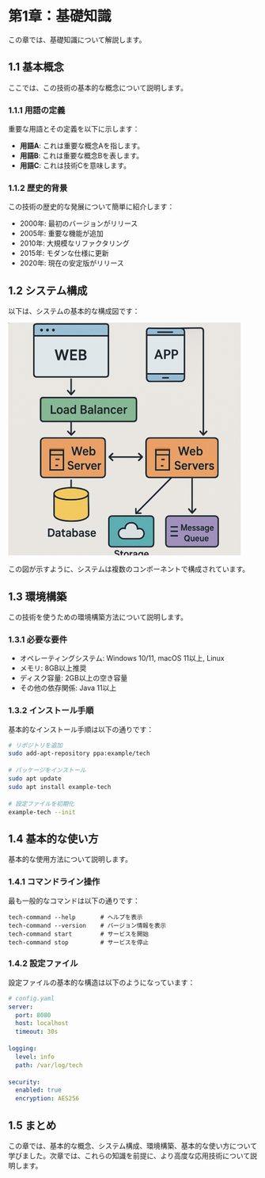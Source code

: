 # 第1章：基礎知識

この章では、基礎知識について解説します。

## 1.1 基本概念

ここでは、この技術の基本的な概念について説明します。

### 1.1.1 用語の定義

重要な用語とその定義を以下に示します：

- **用語A**: これは重要な概念Aを指します。
- **用語B**: これは重要な概念Bを表します。
- **用語C**: これは技術Cを意味します。

### 1.1.2 歴史的背景

この技術の歴史的な発展について簡単に紹介します：

- 2000年: 最初のバージョンがリリース
- 2005年: 重要な機能が追加
- 2010年: 大規模なリファクタリング
- 2015年: モダンな仕様に更新
- 2020年: 現在の安定版がリリース

## 1.2 システム構成

以下は、システムの基本的な構成図です：

![システム構成図](../images/system_diagram.png)

この図が示すように、システムは複数のコンポーネントで構成されています。

## 1.3 環境構築

この技術を使うための環境構築方法について説明します。

### 1.3.1 必要な要件

- オペレーティングシステム: Windows 10/11, macOS 11以上, Linux
- メモリ: 8GB以上推奨
- ディスク容量: 2GB以上の空き容量
- その他の依存関係: Java 11以上

### 1.3.2 インストール手順

基本的なインストール手順は以下の通りです：

```bash
# リポジトリを追加
sudo add-apt-repository ppa:example/tech

# パッケージをインストール
sudo apt update
sudo apt install example-tech

# 設定ファイルを初期化
example-tech --init
```

## 1.4 基本的な使い方

基本的な使用方法について説明します。

### 1.4.1 コマンドライン操作

最も一般的なコマンドは以下の通りです：

```
tech-command --help       # ヘルプを表示
tech-command --version    # バージョン情報を表示
tech-command start        # サービスを開始
tech-command stop         # サービスを停止
```

### 1.4.2 設定ファイル

設定ファイルの基本的な構造は以下のようになっています：

```yaml
# config.yaml
server:
  port: 8080
  host: localhost
  timeout: 30s
  
logging:
  level: info
  path: /var/log/tech
  
security:
  enabled: true
  encryption: AES256
```

## 1.5 まとめ

この章では、基本的な概念、システム構成、環境構築、基本的な使い方について学びました。次章では、これらの知識を前提に、より高度な応用技術について説明します。

